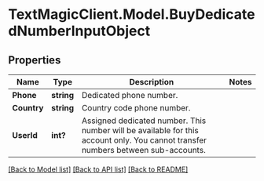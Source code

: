 # TextMagicClient.Model.BuyDedicatedNumberInputObject
## Properties

Name | Type | Description | Notes
------------ | ------------- | ------------- | -------------
**Phone** | **string** | Dedicated phone number. | 
**Country** | **string** | Country code phone number. | 
**UserId** | **int?** | Assigned dedicated number. This number will be available for this account only. You cannot transfer numbers between sub-accounts.  | 

[[Back to Model list]](../README.md#documentation-for-models) [[Back to API list]](../README.md#documentation-for-api-endpoints) [[Back to README]](../README.md)

